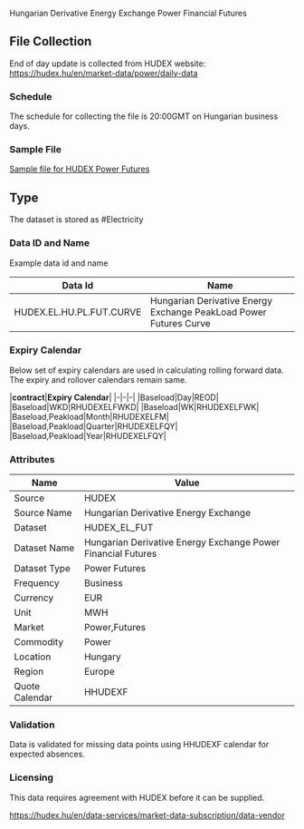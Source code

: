Hungarian Derivative Energy Exchange Power Financial Futures

## File Collection

End of day update is collected from HUDEX website: https://hudex.hu/en/market-data/power/daily-data 

### Schedule

The schedule for collecting the file is 20:00GMT on Hungarian business days.

### Sample File

[Sample file for HUDEX Power Futures](pathname://../../power_daily_data_export_19-07-2021.xlsx)

## Type

The dataset is stored as #Electricity

### Data ID and Name

Example data id and name

|**Data Id**|**Name**|
|-|-|
|HUDEX.EL.HU.PL.FUT.CURVE|Hungarian Derivative Energy Exchange PeakLoad Power Futures Curve|

### Expiry Calendar

Below set of expiry calendars are used in calculating rolling forward data. The expiry and rollover calendars remain same.

|**contract**|**Expiry Calendar**|
|-|-|-|
|Baseload|Day|REOD|
|Baseload|WKD|RHUDEXELFWKD|
|Baseload|WK|RHUDEXELFWK|
|Baseload,Peakload|Month|RHUDEXELFM|
|Baseload,Peakload|Quarter|RHUDEXELFQY|
|Baseload,Peakload|Year|RHUDEXELFQY|

### Attributes

|Name|Value|
|-|-|
|Source|HUDEX|
|Source Name|Hungarian Derivative Energy Exchange|
|Dataset|HUDEX_EL_FUT|
|Dataset Name|Hungarian Derivative Energy Exchange Power Financial Futures|
|Dataset Type|Power Futures|
|Frequency|Business|
|Currency|EUR|
|Unit|MWH|
|Market|Power,Futures|
|Commodity|Power|
|Location|Hungary|
|Region|Europe|
|Quote Calendar|HHUDEXF|

### Validation

Data is validated for missing data points using HHUDEXF calendar for expected absences.

### Licensing

This data requires agreement with HUDEX before it can be supplied.

https://hudex.hu/en/data-services/market-data-subscription/data-vendor